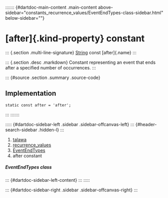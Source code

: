 ::::::: {#dartdoc-main-content .main-content above-sidebar="constants_recurrence_values/EventEndTypes-class-sidebar.html" below-sidebar=""}
<div>

# [after]{.kind-property} constant

</div>

::: {.section .multi-line-signature}
[String](https://api.flutter.dev/flutter/dart-core/String-class.html)
const [after]{.name}
:::

::: {.section .desc .markdown}
Constant representing an event that ends after a specified number of
occurrences.
:::

::: {#source .section .summary .source-code}
## Implementation

``` language-dart
static const after = 'after';
```
:::
:::::::

::::: {#dartdoc-sidebar-left .sidebar .sidebar-offcanvas-left}
::: {#header-search-sidebar .hidden-l}
:::

1.  [talawa](../../index.html)
2.  [recurrence_values](../../constants_recurrence_values/)
3.  [EventEndTypes](../../constants_recurrence_values/EventEndTypes-class.html)
4.  after constant

##### EventEndTypes class

::: {#dartdoc-sidebar-left-content}
:::
:::::

::: {#dartdoc-sidebar-right .sidebar .sidebar-offcanvas-right}
:::
